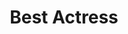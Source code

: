 ---
title: "Best Actress"
edition: 2014
winner: "Juliette Binoche"
kind: "actor"
film: sils-maria.md
image: https://m.media-amazon.com/images/M/MV5BMTU0MjY3MzA4NF5BMl5BanBnXkFtZTgwMTU5Nzk3MTE@._V1_FMjpg_UX1280_.jpg
type: award
weight: 5
---